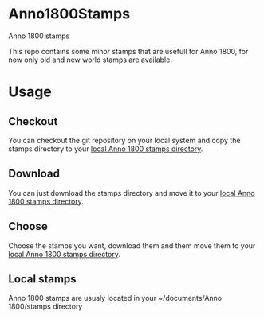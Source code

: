 # Anno1800Stamps
Anno 1800 stamps

This repo contains some minor stamps that are usefull for Anno 1800, for now only old and new world stamps are available.

# Usage

## Checkout
You can checkout the git repository on your local system and copy the stamps directory to your [local Anno 1800 stamps directory](#local-stamps).

## Download
You can just download the stamps directory and move it to your [local Anno 1800 stamps directory](#local-stamps).

## Choose
Choose the stamps you want, download them and them move them to your [local Anno 1800 stamps directory](#local-stamps).

## Local stamps
Anno 1800 stamps are usualy located in your ~/documents/Anno 1800/stamps directory
